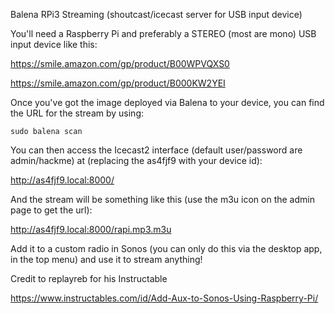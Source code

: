 Balena RPi3 Streaming (shoutcast/icecast server for USB input device)

You'll need a Raspberry Pi and preferably a STEREO (most are mono) USB input device like this:

https://smile.amazon.com/gp/product/B00WPVQXS0

https://smile.amazon.com/gp/product/B000KW2YEI


Once you've got the image deployed via Balena to your device, you can find the URL for the stream by using:

`sudo balena scan`

You can then access the Icecast2 interface (default user/password are admin/hackme) at (replacing the as4fjf9 with your device id):

http://as4fjf9.local:8000/

And the stream will be something like this (use the m3u icon on the admin page to get the url):

http://as4fjf9.local:8000/rapi.mp3.m3u

Add it to a custom radio in Sonos (you can only do this via the desktop app, in the top menu) and use it to stream anything!

Credit to replayreb for his Instructable

https://www.instructables.com/id/Add-Aux-to-Sonos-Using-Raspberry-Pi/



